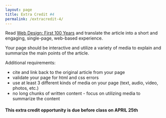 ```yaml
---
layout: page
title: Extra Credit #4
permalink: /extracredit-4/
---
```


Read [Web Design: First 100 Years](http://idlewords.com/talks/web_design_first_100_years.htm) and translate the article into a short and engaging, single-page, web-based experience. 

Your page should be interactive and utilize a variety of media to explain and summarize the main points of the article.

Additional requirements: 

+ cite and link back to the original article from your page
+ validate your page for html and css errors
+ use at least 3 different kinds of media on your page (text, audio, video, photos, etc.)
+ no long chunks of written content - focus on utilizing media to summarize the content

####  **This extra credit opportunity is due before class on APRIL 25th**
